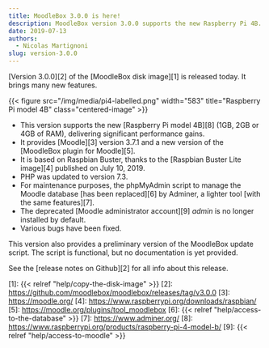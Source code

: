 ```yaml
---
title: MoodleBox 3.0.0 is here!
description: MoodleBox version 3.0.0 supports the new Raspberry Pi 4B. It is based on Raspbian Buster and provides Moodle 3.7.1.
date: 2019-07-13
authors:
  - Nicolas Martignoni
slug: version-3.0.0
---
```


[Version 3.0.0][2] of the [MoodleBox disk image][1] is released today. It brings many new features.

{{< figure src="/img/media/pi4-labelled.png" width="583" title="Raspberry Pi model 4B" class="centered-image" >}}

  - This version supports the new [Raspberry Pi model 4B][8] (1GB, 2GB or 4GB of RAM), delivering significant performance gains.
  - It provides [Moodle][3] version 3.7.1 and a new version of the [MoodleBox plugin for Moodle][5].
  - It is based on Raspbian Buster, thanks to the [Raspbian Buster Lite image][4] published on July 10, 2019.
  - PHP was updated to version 7.3.
  - For maintenance purposes, the phpMyAdmin script to manage the Moodle database [has been replaced][6] by Adminer, a lighter tool [with the same features][7].
  - The deprecated [Moodle administrator account][9] _admin_ is no longer installed by default.
  - Various bugs have been fixed.

This version also provides a preliminary version of the MoodleBox update script. The script is functional, but no documentation is yet provided.

See the [release notes on Github][2] for all info about this release.

 [1]: {{< relref "help/copy-the-disk-image" >}}
 [2]: https://github.com/moodlebox/moodlebox/releases/tag/v3.0.0
 [3]: https://moodle.org/
 [4]: https://www.raspberrypi.org/downloads/raspbian/
 [5]: https://moodle.org/plugins/tool_moodlebox
 [6]: {{< relref "help/access-to-the-database" >}}
 [7]: https://www.adminer.org/
 [8]: https://www.raspberrypi.org/products/raspberry-pi-4-model-b/
 [9]: {{< relref "help/access-to-moodle" >}}
